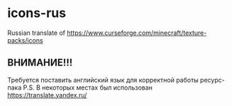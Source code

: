 # icons-rus
Russian translate of https://www.curseforge.com/minecraft/texture-packs/icons
## ВНИМАНИЕ!!!
Требуется поставить английский язык для корректной работы ресурс-пака
P.S. В некоторых местах был использован https://translate.yandex.ru/
